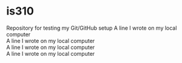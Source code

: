 # is310
Repository for testing my Git/GitHub setup
A line I wrote on my local computer  
A line I wrote on my local computer  
A line I wrote on my local computer  
A line I wrote on my local computer  
